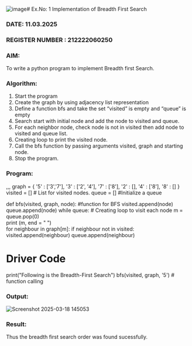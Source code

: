 ![image](https://github.com/user-attachments/assets/a27312b4-ed1f-418d-b67a-e65ec07391cd)# Ex.No: 1  Implementation of Breadth First Search 
### DATE: 11.03.2025                                                                       
### REGISTER NUMBER : 212222060250 
### AIM: 
To write a python program to implement Breadth first Search. 
### Algorithm:
1. Start the program
2. Create the graph by using adjacency list representation
3. Define a function bfs and take the set “visited” is empty and “queue” is empty
4. Search start with initial node and add the node to visited and queue.
5. For each neighbor node, check node is not in visited then add node to visited and queue list.
6.  Creating loop to print the visited node.
7.   Call the bfs function by passing arguments visited, graph and starting node.
8.   Stop the program.
### Program:
,,,
graph = { 
  '5' : ['3','7'], 
  '3' : ['2', '4'], 
  '7' : ['8'], 
  '2' : [], 
  '4' : ['8'], 
  '8' : [] 
} 
visited = [] # List for visited nodes. 
queue = []     #Initialize a queue 
 
def bfs(visited, graph, node): #function for BFS 
  visited.append(node) 
  queue.append(node) 
  while queue:          # Creating loop to visit each node 
    m = queue.pop(0)  
    print (m, end = " ")  
    for neighbour in graph[m]: 
      if neighbour not in visited: 
        visited.append(neighbour) 
        queue.append(neighbour) 


# Driver Code 
print("Following is the Breadth-First Search") 
bfs(visited, graph, '5')    # function calling

### Output:

 ![Screenshot 2025-03-18 145053](https://github.com/user-attachments/assets/59836a5d-73eb-4dd4-a203-a90613ecd612)


### Result:
Thus the breadth first search order was found sucessfully.
